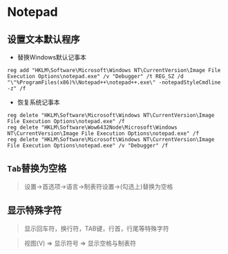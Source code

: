 # Notepad

## 设置文本默认程序

- 替换Windows默认记事本

```batch
reg add "HKLM\Software\Microsoft\Windows NT\CurrentVersion\Image File Execution Options\notepad.exe" /v "Debugger" /t REG_SZ /d "\"%ProgramFiles(x86)%\Notepad++\notepad++.exe\" -notepadStyleCmdline -z" /f
```

- 恢复系统记事本

```batch
reg delete "HKLM\Software\Microsoft\Windows NT\CurrentVersion\Image File Execution Options\notepad.exe" /f
reg delete "HKLM\Software\Wow6432Node\Microsoft\Windows NT\CurrentVersion\Image File Execution Options\notepad.exe" /f
reg delete "HKLM\Software\Microsoft\Windows NT\CurrentVersion\Image File Execution Options\notepad.exe" /v "Debugger" /f
```



## `Tab`替换为空格

> 设置->首选项->语言->制表符设置->(勾选上)替换为空格

## 显示特殊字符

> 显示回车符，换行符，TAB键，行首，行尾等特殊字符

> 视图(V) ⇒ 显示符号 ⇒ 显示空格与制表符